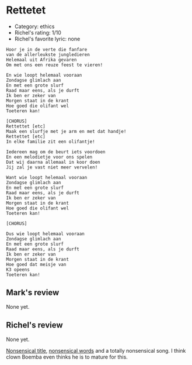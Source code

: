 # Rettetet

 * Category: ethics
 * Richel's rating: 1/10
 * Richel's  favorite lyric: none

```
Hoor je in de verte die fanfare
van de allerleukste jungledieren
Helemaal uit Afrika gevaren
Om met ons een reuze feest te vieren!

En wie loopt helemaal vooraan
Zondagse glimlach aan
En met een grote slurf
Raad maar eens, als je durft
Ik ben er zeker van
Morgen staat in de krant
Hoe goed die olifant wel
Toeteren kan!

[CHORUS]
Rettettet [etc]
Maak een slurfje met je arm en met dat handje!
Rettettet [etc]
In elke familie zit een olifantje!

Iedereen mag om de beurt iets voordoen
En een melodietje voor ons spelen
Dat wij daarna allemaal in koor doen
Jij zal je vast niet meer vervelen!

Want wie loopt helemaal vooraan
Zondagse glimlach aan
En met een grote slurf
Raad maar eens, als je durft
Ik ben er zeker van
Morgen staat in de krant
Hoe goed die olifant wel
Toeteren kan!

[CHORUS]

Dus wie loopt helemaal vooraan
Zondagse glimlach aan
En met een grote slurf
Raad maar eens, als je durft
Ik ben er zeker van
Morgen staat in de krant
Hoe goed dat meisje van
K3 opeens
Toeteren kan!
```

## Mark's review

None yet.

## Richel's review

None yet.

[Nonsensical title](NonsensicalTitles.md), [nonsensical words](NonsensicalWords.md) and a totally nonsensical song. I think clown Boemba even thinks he is to mature for this.
